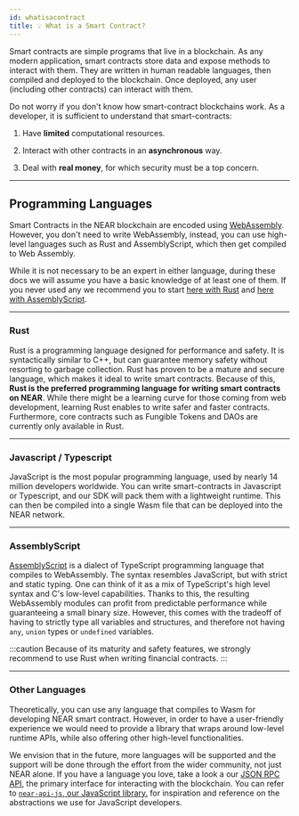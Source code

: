 ```yaml
---
id: whatisacontract
title: 💡 What is a Smart Contract?
---
```


Smart contracts are simple programs that live in a blockchain. As any modern application, smart contracts store data and expose methods to interact with them.
They are written in human readable languages, then compiled and deployed to the blockchain. Once deployed, any user (including other contracts) can interact
with them.

Do not worry if you don't know how smart-contract blockchains work. As a developer, it is sufficient to understand that smart-contracts:

1. Have **limited** computational resources.

2. Interact with other contracts in an **asynchronous** way.

3. Deal with **real money**, for which security must be a top concern.

---

## Programming Languages

Smart Contracts in the NEAR blockchain are encoded using [WebAssembly](https://webassembly.org/). However, you don't need to write WebAssembly, instead, you can use high-level languages such as Rust and AssemblyScript, which then get compiled to Web Assembly.

While it is not necessary to be an expert in either language, during these docs we will assume you have a basic knowledge of at least one of them. If you never used any we recommend you to start [here with Rust](https://doc.rust-lang.org/book/title-page.html) and [here with AssemblyScript](https://www.assemblyscript.org/introduction.html).

<hr class="subsection" />

### Rust

Rust is a programming language designed for performance and safety. It is syntactically similar to C++, but can guarantee memory safety without resorting to garbage collection. Rust has proven to be a mature and secure language, which makes it ideal to write smart contracts. Because of this, **Rust is the preferred programming language for writing smart contracts on NEAR**. While there might be a learning curve for those coming from web development, learning Rust enables to write safer and faster contracts. Furthermore, core contracts such as Fungible Tokens and DAOs are currently only available in Rust.

<hr class="subsection" />

### Javascript / Typescript
JavaScript is the most popular programming language, used by nearly 14 million developers worldwide. You can write smart-contracts in Javascript or Typescript,
and our SDK will pack them with a lightweight runtime. This can then be compiled
into a single Wasm file that can be deployed into the NEAR network.

<hr class="subsection" />

### AssemblyScript

[AssemblyScript](https://www.assemblyscript.org/) is a dialect of TypeScript programming language that compiles to WebAssembly. The syntax resembles JavaScript, but with strict and static typing. One can think of it as a mix of TypeScript's high level syntax and C's low-level capabilities. Thanks to this, the resulting WebAssembly modules can profit from predictable performance while guaranteeing a small binary size. However, this comes with the tradeoff of having to strictly type all variables and structures, and therefore not having `any`, `union` types or `undefined` variables.

:::caution
Because of its maturity and safety features, we strongly recommend to use Rust when writing financial contracts.
:::

<hr class="subsection" />

### Other Languages
Theoretically, you can use any language that compiles to Wasm for developing NEAR smart contract. However, in order to have a user-friendly experience we would need
to provide a library that wraps around low-level runtime APIs, while also offering other high-level functionalities.

We envision that in the future, more languages will be supported and the support will be done through the effort from the wider community, not just NEAR alone.
If you have a language you love, take a look a our [JSON RPC API](/api/rpc/setup), the primary interface for interacting with the blockchain. You can refer to
[`near-api-js`, our JavaScript library.](https://github.com/near/near-api-js/tree/master/src) for inspiration and reference on the abstractions we use for
JavaScript developers.
